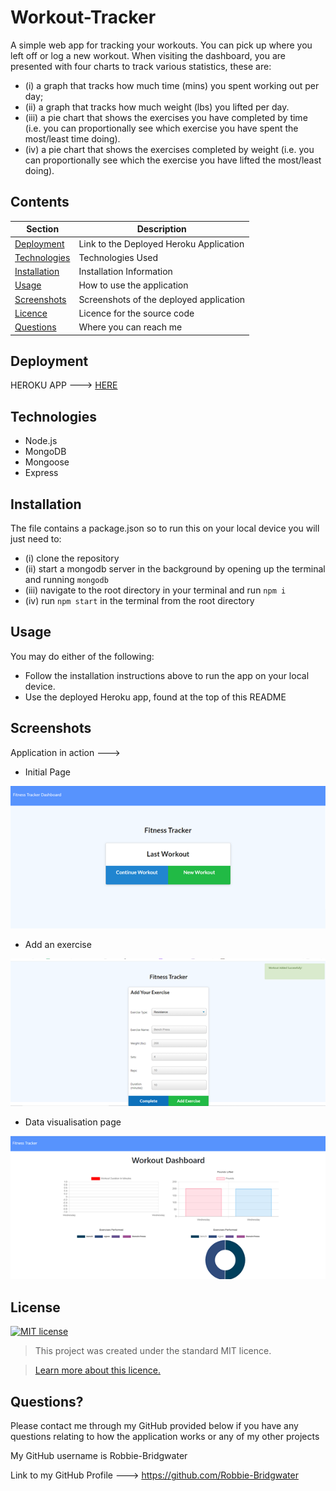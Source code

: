 # Workout-Tracker

A simple web app for tracking your workouts. You can pick up where you left off or log a new workout.
When visiting the dashboard, you are presented with four charts to track various statistics, these are:

* (i) a graph that tracks how much time (mins) you spent working out per day;
* (ii) a graph that tracks how much weight (lbs) you lifted per day.
* (iii) a pie chart that shows the exercises you have completed by time (i.e. you can proportionally see which exercise you have spent the most/least time doing).
* (iv) a pie chart that shows the exercises completed by weight (i.e. you can proportionally see which the exercise you have lifted the most/least doing).

## Contents
Section | Description
------------ | -------------
[Deployment](#Deployment) | Link to the Deployed Heroku Application
[Technologies](#Technologies) | Technologies Used
[Installation](#Installation) | Installation Information
[Usage](#Usage) | How to use the application
[Screenshots](#Screenshots) | Screenshots of the deployed application
[Licence](#licence) | Licence for the source code
[Questions](#Questions?) | Where you can reach me

## Deployment
HEROKU APP ---> [HERE](https://workout-trakker.herokuapp.com/)

## Technologies

* Node.js
* MongoDB
* Mongoose
* Express

## Installation
The file contains a package.json so to run this on your local device you will just need to:
* (i) clone the repository
* (ii) start a mongodb server in the background by opening up the terminal and running `mongodb`
* (iii) navigate to the root directory in your terminal and run `npm i` 
* (iv) run `npm start` in the terminal from the root directory

## Usage
You may do either of the following:
* Follow the installation instructions above to run the app on your local device.
* Use the deployed Heroku app, found at the top of this README

## Screenshots
Application in action --->

- Initial Page

![image](public/img/screenshot1.png)

- Add an exercise

![image](public/img/screenshot2.png)

- Data visualisation page

![image](public/img/screenshot3.png)

## License
[![MIT license](https://img.shields.io/badge/License-MIT-blue.svg)](https://lbesson.mit-license.org/)

> This project was created under the standard MIT licence.

> [Learn more about this licence.](https://lbesson.mit-license.org/)

## Questions?

Please contact me through my GitHub provided below if you have any questions relating to how the application works or any of my other projects

My GitHub username is Robbie-Bridgwater

Link to my GitHub Profile ---> https://github.com/Robbie-Bridgwater
